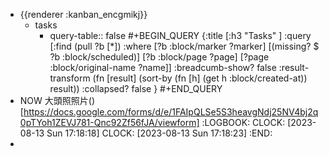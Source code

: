 - {{renderer :kanban_encgmikj}}
	- tasks
		- query-table:: false
		  #+BEGIN_QUERY
		  {:title [:h3 "Tasks" ]
		  :query [:find (pull ?b [*])
		  :where
		    [?b :block/marker ?marker]
		    [(missing? $ ?b :block/scheduled)]
		    [?b :block/page ?page]
		    [?page :block/original-name ?name]]
		  :breadcumb-show? false
		  :result-transform (fn [result]
		  (sort-by (fn [h]
		  (get h :block/created-at)) result))
		  :collapsed? false
		  }
		  #+END_QUERY
- NOW 大頭照照片()[https://docs.google.com/forms/d/e/1FAIpQLSe5S3heavgNdj25NV4bj2q0pTYoh1ZEVJ781-Qnc92Zf56fJA/viewform]
  :LOGBOOK:
  CLOCK: [2023-08-13 Sun 17:18:18]
  CLOCK: [2023-08-13 Sun 17:18:23]
  :END:
-
